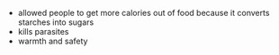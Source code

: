 - allowed people to get more calories out of food because it converts starches into sugars
- kills parasites
- warmth and safety
